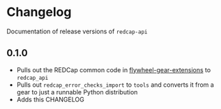 # Changelog

Documentation of release versions of `redcap-api`

## 0.1.0

* Pulls out the REDCap common code in [flywheel-gear-extensions](https://github.com/naccdata/flywheel-gear-extensions) to `redcap_api`
* Pulls out `redcap_error_checks_import` to `tools` and converts it from a gear to just a runnable Python distribution
* Adds this CHANGELOG
